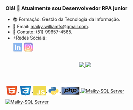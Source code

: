 ### Olá! 👋 Atualmente sou Desenvolvedor RPA junior

-  :books: Formação: Gestão da Tecnologia da Informação.
-  :email: Email: maiky.williamfs@gmail.com.
-  :calling: Contato: (51) 99657-4565.
-  ⭐Redes Sociais: <br>
    [<img src="Imagens/ld.png" width="30">](https://www.linkedin.com/in/maikywilliam/) [<img src="Imagens/ig.png" width="30" text-aling="center">](https://www.instagram.com/maiky_william/)

## 
<div align="center">
  <a href="https://github.com/MaikyWilliam">
  <img height="170px" src="https://github-readme-stats.vercel.app/api?username=MaikyWilliam&show_icons=true&theme=dracula&include_all_commits=true&count_private=true"/>
  <img height="170em" src="https://github-readme-stats.vercel.app/api/top-langs/?username=MaikyWilliam&layout=compact&langs_count=7&theme=dracula"/>
</div>
    
##  
<div style="display: inline_block"><br>
  <img align="center" alt="Maiky-HTML" height="30" width="40" src="https://raw.githubusercontent.com/devicons/devicon/master/icons/html5/html5-original.svg">
  <img align="center" alt="Maiky-CSS" height="30" width="40" src="https://raw.githubusercontent.com/devicons/devicon/master/icons/css3/css3-original.svg">
   <img align="center" alt="Maiky-Js" height="30" width="40" src="https://raw.githubusercontent.com/devicons/devicon/master/icons/javascript/javascript-plain.svg">
  <img align="center" alt="Maiky-Python" height="30" width="40" src="https://raw.githubusercontent.com/devicons/devicon/master/icons/python/python-original.svg">
  <img align="center" alt="Maiky-PHP" height="50" width="60" src="https://raw.githubusercontent.com/devicons/devicon/master/icons/php/php-original.svg">
  <img align="center" alt="Maiky-SQL Server" height="50" width="60" src="https://cdn.jsdelivr.net/gh/devicons/devicon/icons/microsoftsqlserver/microsoftsqlserver-plain-wordmark.svg" />
  <img align="center" alt="Maiky-SQL Server" height="50" width="60" src="https://cdn.jsdelivr.net/gh/devicons/devicon/icons/oracle/oracle-original.svg" />
</div>



<!--
![Snake animation](https://github.com/rafaballerini/rafaballerini/blob/output/github-contribution-grid-snake.svg)
-->
